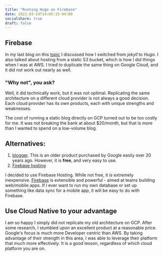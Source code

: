 ```yaml
---
title: "Running Hugo on Firebase"
date: 2021-03-24T14:05:15-04:00
socialshare: true
draft: false
---
```

## Firebase
In my last blog on this [topic](https://nicks-playground.net/posts/running-hugo-in-the-cloud/) I discussed how I switched from _jekyll_ to _Hugo_. I also talked about hosting from a static S3 bucket, which is how I did things when I was at AWS.  I tried to duplicate the same thing on Google Cloud, and it did not work out nearly as well.

### "Why not", you ask?
Well, it did technically work, but it was not optimal. Replicating the same architecture on a different cloud provider is not always a good decision. Each cloud provider has its own products, each with unique strengths and weaknesses.

The cost of running a static blog directly on GCP turned out to be too costly for me.  It was not breaking the bank at about $20/month, but that is more than I wanted to spend on a low-volume blog.

## Alternatives:
1) [blogger](blogger.com). This is an older product purchased by Google easily over 20 years ago.  However, it is **free**, and very easy to use.
2) [Firebase hosting](https://firebase.google.com/docs/hosting)

I decided to use Firebase Hosting. While not free, it is extremely inexpensive. [Firebase](https://firebase.google.com/) is extensible and powerful - aimed at teams building web/mobile apps. If I ever want to run my own database or set up something like data sync for a mobile app, it will be easy to do with Firebase.

## Use Cloud Native to your advantage
I am so happy I simply did not replicate my old architecture on GCP. After some research, I stumbled upon an excellent product at a reasonable price. Google's focus is much more Developer centric than AWS. By taking advantage of their strength in this area, I was able to leverage their platform that much more effectively.  It is a good lesson, regardless of which cloud platform you are on.
